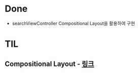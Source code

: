 # Done

- searchViewController Compositional Layout을 활용하여 구현

# TIL

## Compositional Layout - [링크](https://github.com/Que20/CompositionalLayoutDemo)

